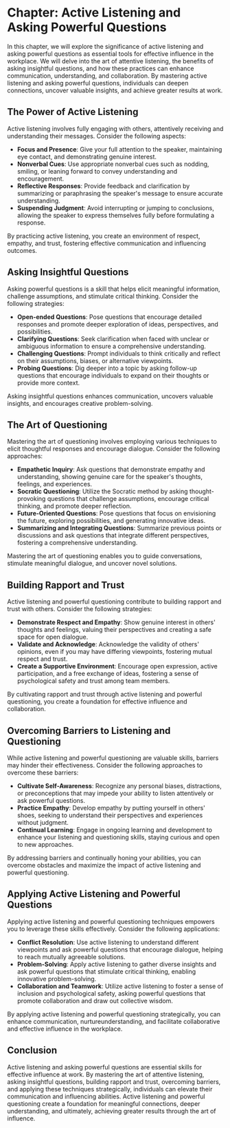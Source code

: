 Chapter: Active Listening and Asking Powerful Questions
=======================================================

In this chapter, we will explore the significance of active listening and asking powerful questions as essential tools for effective influence in the workplace. We will delve into the art of attentive listening, the benefits of asking insightful questions, and how these practices can enhance communication, understanding, and collaboration. By mastering active listening and asking powerful questions, individuals can deepen connections, uncover valuable insights, and achieve greater results at work.

The Power of Active Listening
-----------------------------

Active listening involves fully engaging with others, attentively receiving and understanding their messages. Consider the following aspects:

* **Focus and Presence**: Give your full attention to the speaker, maintaining eye contact, and demonstrating genuine interest.
* **Nonverbal Cues**: Use appropriate nonverbal cues such as nodding, smiling, or leaning forward to convey understanding and encouragement.
* **Reflective Responses**: Provide feedback and clarification by summarizing or paraphrasing the speaker's message to ensure accurate understanding.
* **Suspending Judgment**: Avoid interrupting or jumping to conclusions, allowing the speaker to express themselves fully before formulating a response.

By practicing active listening, you create an environment of respect, empathy, and trust, fostering effective communication and influencing outcomes.

Asking Insightful Questions
---------------------------

Asking powerful questions is a skill that helps elicit meaningful information, challenge assumptions, and stimulate critical thinking. Consider the following strategies:

* **Open-ended Questions**: Pose questions that encourage detailed responses and promote deeper exploration of ideas, perspectives, and possibilities.
* **Clarifying Questions**: Seek clarification when faced with unclear or ambiguous information to ensure a comprehensive understanding.
* **Challenging Questions**: Prompt individuals to think critically and reflect on their assumptions, biases, or alternative viewpoints.
* **Probing Questions**: Dig deeper into a topic by asking follow-up questions that encourage individuals to expand on their thoughts or provide more context.

Asking insightful questions enhances communication, uncovers valuable insights, and encourages creative problem-solving.

The Art of Questioning
----------------------

Mastering the art of questioning involves employing various techniques to elicit thoughtful responses and encourage dialogue. Consider the following approaches:

* **Empathetic Inquiry**: Ask questions that demonstrate empathy and understanding, showing genuine care for the speaker's thoughts, feelings, and experiences.
* **Socratic Questioning**: Utilize the Socratic method by asking thought-provoking questions that challenge assumptions, encourage critical thinking, and promote deeper reflection.
* **Future-Oriented Questions**: Pose questions that focus on envisioning the future, exploring possibilities, and generating innovative ideas.
* **Summarizing and Integrating Questions**: Summarize previous points or discussions and ask questions that integrate different perspectives, fostering a comprehensive understanding.

Mastering the art of questioning enables you to guide conversations, stimulate meaningful dialogue, and uncover novel solutions.

Building Rapport and Trust
--------------------------

Active listening and powerful questioning contribute to building rapport and trust with others. Consider the following strategies:

* **Demonstrate Respect and Empathy**: Show genuine interest in others' thoughts and feelings, valuing their perspectives and creating a safe space for open dialogue.
* **Validate and Acknowledge**: Acknowledge the validity of others' opinions, even if you may have differing viewpoints, fostering mutual respect and trust.
* **Create a Supportive Environment**: Encourage open expression, active participation, and a free exchange of ideas, fostering a sense of psychological safety and trust among team members.

By cultivating rapport and trust through active listening and powerful questioning, you create a foundation for effective influence and collaboration.

Overcoming Barriers to Listening and Questioning
------------------------------------------------

While active listening and powerful questioning are valuable skills, barriers may hinder their effectiveness. Consider the following approaches to overcome these barriers:

* **Cultivate Self-Awareness**: Recognize any personal biases, distractions, or preconceptions that may impede your ability to listen attentively or ask powerful questions.
* **Practice Empathy**: Develop empathy by putting yourself in others' shoes, seeking to understand their perspectives and experiences without judgment.
* **Continual Learning**: Engage in ongoing learning and development to enhance your listening and questioning skills, staying curious and open to new approaches.

By addressing barriers and continually honing your abilities, you can overcome obstacles and maximize the impact of active listening and powerful questioning.

Applying Active Listening and Powerful Questions
------------------------------------------------

Applying active listening and powerful questioning techniques empowers you to leverage these skills effectively. Consider the following applications:

* **Conflict Resolution**: Use active listening to understand different viewpoints and ask powerful questions that encourage dialogue, helping to reach mutually agreeable solutions.
* **Problem-Solving**: Apply active listening to gather diverse insights and ask powerful questions that stimulate critical thinking, enabling innovative problem-solving.
* **Collaboration and Teamwork**: Utilize active listening to foster a sense of inclusion and psychological safety, asking powerful questions that promote collaboration and draw out collective wisdom.

By applying active listening and powerful questioning strategically, you can enhance communication, nurtureunderstanding, and facilitate collaborative and effective influence in the workplace.

Conclusion
----------

Active listening and asking powerful questions are essential skills for effective influence at work. By mastering the art of attentive listening, asking insightful questions, building rapport and trust, overcoming barriers, and applying these techniques strategically, individuals can elevate their communication and influencing abilities. Active listening and powerful questioning create a foundation for meaningful connections, deeper understanding, and ultimately, achieving greater results through the art of influence.

